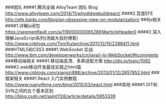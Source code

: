 ###团队
####1.腾讯全端 AlloyTeam 团队 Blog
http://www.alloyteam.com/2014/11/whydidwebuildreact/
####2.百度EFE
http://efe.baidu.com/blog/an-obsessive-view-on-modularization/
###js相关
####1.详解js闭包 
https://segmentfault.com/a/1190000000652891#articleHeader0
####2.深入理解JavaScript系列(汤姆大叔的博客)
http://www.cnblogs.com/TomXu/archive/2011/12/15/2288411.html
###HTML5和CSS3
####1.WebSocket 实战
http://www.ibm.com/developerworks/cn/java/j-lo-WebSocket/#icomments
###移动端相关
####1.移动端高清、多屏适配方案
http://div.io/topic/1092
####2.web移动开发最佳实践之html篇
http://www.cnblogs.com/xiangzi888/archive/2013/01/12/2857852.html
###框架相关
####1.React 入门实例教程
http://www.ruanyifeng.com/blog/2015/03/react.html
###其他
####1.GIT和SVN之间的五个基本区别
http://blog.csdn.net/saint1126/article/details/5953339

